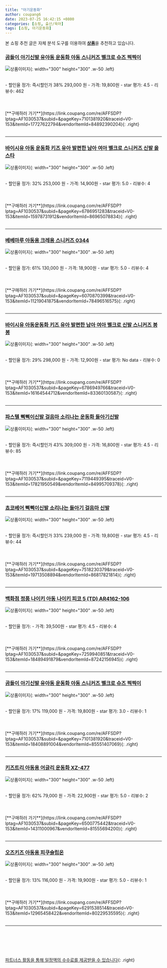 ```yaml
---
title: "아기운동화"
author: coupang6
date: 2023-07-25 16:42:15 +0800
categories: [쇼핑, 출산/육아]
tags: [쇼핑, 아기운동화]
---
```


본 쇼핑 추천 글은 자체 분석 도구를 이용하여 [**상품**](https://link.coupang.com/a/bao1ui)을 추천하고 있습니다.

### [곰돌이 아기신발 유아동 운동화 아동 스니커즈 벨크로 슈즈 찍찍이](https://link.coupang.com/re/AFFSDP?lptag=AF1030537&subid=&pageKey=7101381920&traceid=V0-153&itemId=17727622794&vendorItemId=84892390204)

![상품이미지](https://thumbnail7.coupangcdn.com/thumbnails/remote/230x230ex/image/vendor_inventory/7636/6b1c8b432e863605f915db64fe290b1d3483244b3bc10b8334a94df1f9ec.png){: width="300" height="300" .w-50 .left}


<br>
- 할인율 정가: 즉시할인가 38%  293,000   원
- 가격: 19,800원
- star 평가: 4.5
- 리뷰수: 462
<br>
<br>
<br>
<br>
[**구매하러 가기**](https://link.coupang.com/re/AFFSDP?lptag=AF1030537&subid=&pageKey=7101381920&traceid=V0-153&itemId=17727622794&vendorItemId=84892390204){: .right}
<br>
<br>

---

### [바이시유 아동 운동화 키즈 유아 발편한 남아 여아 벨크로 스니커즈 신발 올스타](https://link.coupang.com/re/AFFSDP?lptag=AF1030537&subid=&pageKey=6786951283&traceid=V0-153&itemId=15978731912&vendorItemId=86965078834)

![상품이미지](https://thumbnail9.coupangcdn.com/thumbnails/remote/230x230ex/image/vendor_inventory/44f4/426ef52aced514e31dfbebb78f56c8f6011c127684baf4bd40904b9e0065.jpg){: width="300" height="300" .w-50 .left}


<br>
- 할인율 정가: 32%  253,000   원
- 가격: 14,900원
- star 평가: 5.0
- 리뷰수: 4
<br>
<br>
<br>
<br>
[**구매하러 가기**](https://link.coupang.com/re/AFFSDP?lptag=AF1030537&subid=&pageKey=6786951283&traceid=V0-153&itemId=15978731912&vendorItemId=86965078834){: .right}
<br>
<br>

---

### [베베마루 아동용 크레용 스니커즈 0344](https://link.coupang.com/re/AFFSDP?lptag=AF1030537&subid=&pageKey=6070870399&traceid=V0-153&itemId=11219041875&vendorItemId=78496516575)

![상품이미지](https://thumbnail10.coupangcdn.com/thumbnails/remote/230x230ex/image/retail/images/2021/09/08/18/7/58781b13-692d-40d5-af45-58747dcd2aed.jpg){: width="300" height="300" .w-50 .left}


<br>
- 할인율 정가: 61%  130,000   원
- 가격: 18,900원
- star 평가: 5.0
- 리뷰수: 4
<br>
<br>
<br>
<br>
[**구매하러 가기**](https://link.coupang.com/re/AFFSDP?lptag=AF1030537&subid=&pageKey=6070870399&traceid=V0-153&itemId=11219041875&vendorItemId=78496516575){: .right}
<br>
<br>

---

### [바이시유 아동운동화 키즈 유아 발편한 남아 여아 벨크로 신발 스니커즈 붕붕](https://link.coupang.com/re/AFFSDP?lptag=AF1030537&subid=&pageKey=6786949766&traceid=V0-153&itemId=16164544712&vendorItemId=83360130587)

![상품이미지](https://thumbnail9.coupangcdn.com/thumbnails/remote/230x230ex/image/vendor_inventory/7957/c7d19106e4b645534f879295e911e707d85475e7c4bc4c73d88c326d294e.jpg){: width="300" height="300" .w-50 .left}


<br>
- 할인율 정가: 29%  298,000   원
- 가격: 12,900원
- star 평가: No data
- 리뷰수: 0
<br>
<br>
<br>
<br>
[**구매하러 가기**](https://link.coupang.com/re/AFFSDP?lptag=AF1030537&subid=&pageKey=6786949766&traceid=V0-153&itemId=16164544712&vendorItemId=83360130587){: .right}
<br>
<br>

---

### [파스텔 삑삑이신발 걸음마 소리나는 운동화 돌아기신발](https://link.coupang.com/re/AFFSDP?lptag=AF1030537&subid=&pageKey=7119449395&traceid=V0-153&itemId=17821950549&vendorItemId=84995709378)

![상품이미지](https://thumbnail9.coupangcdn.com/thumbnails/remote/230x230ex/image/vendor_inventory/c3d2/f0f2442c87309a99622b175c767d8d44cbc3c934a26bdfd69205717b3bba.jpg){: width="300" height="300" .w-50 .left}


<br>
- 할인율 정가: 즉시할인가 43%  309,000   원
- 가격: 16,800원
- star 평가: 4.5
- 리뷰수: 85
<br>
<br>
<br>
<br>
[**구매하러 가기**](https://link.coupang.com/re/AFFSDP?lptag=AF1030537&subid=&pageKey=7119449395&traceid=V0-153&itemId=17821950549&vendorItemId=84995709378){: .right}
<br>
<br>

---

### [쵸코베어 삑삑이신발 소리나는 돌아기 걸음마 신발](https://link.coupang.com/re/AFFSDP?lptag=AF1030537&subid=&pageKey=7518230379&traceid=V0-153&itemId=19713508894&vendorItemId=86817821814)

![상품이미지](https://thumbnail7.coupangcdn.com/thumbnails/remote/230x230ex/image/vendor_inventory/766f/227c09a6262f3f75f19d38621a201cd471177c316226a0612b19a73958dc.jpg){: width="300" height="300" .w-50 .left}


<br>
- 할인율 정가: 즉시할인가 33%  239,000   원
- 가격: 19,800원
- star 평가: 4.5
- 리뷰수: 44
<br>
<br>
<br>
<br>
[**구매하러 가기**](https://link.coupang.com/re/AFFSDP?lptag=AF1030537&subid=&pageKey=7518230379&traceid=V0-153&itemId=19713508894&vendorItemId=86817821814){: .right}
<br>
<br>

---

### [백화점 정품 나이키 아동 나이키 피코 5 (TD) AR4162-106](https://link.coupang.com/re/AFFSDP?lptag=AF1030537&subid=&pageKey=7259940851&traceid=V0-153&itemId=18489491879&vendorItemId=87242156945)

![상품이미지](https://thumbnail10.coupangcdn.com/thumbnails/remote/230x230ex/image/vendor_inventory/08f1/2f82f04fc56aa3e9dbc8d65ea80d5eedae15041f0fc44bf212657d62a3d0.jpg){: width="300" height="300" .w-50 .left}


<br>
- 할인율 정가: 
- 가격: 39,500원
- star 평가: 4.5
- 리뷰수: 4
<br>
<br>
<br>
<br>
[**구매하러 가기**](https://link.coupang.com/re/AFFSDP?lptag=AF1030537&subid=&pageKey=7259940851&traceid=V0-153&itemId=18489491879&vendorItemId=87242156945){: .right}
<br>
<br>

---

### [곰돌이 아기신발 유아동 운동화 아동 스니커즈 벨크로 슈즈 찍찍이](https://link.coupang.com/re/AFFSDP?lptag=AF1030537&subid=&pageKey=7101381920&traceid=V0-153&itemId=18408891004&vendorItemId=85551407069)

![상품이미지](https://thumbnail7.coupangcdn.com/thumbnails/remote/230x230ex/image/vendor_inventory/7636/6b1c8b432e863605f915db64fe290b1d3483244b3bc10b8334a94df1f9ec.png){: width="300" height="300" .w-50 .left}


<br>
- 할인율 정가: 17%  119,000   원
- 가격: 19,800원
- star 평가: 3.0
- 리뷰수: 1
<br>
<br>
<br>
<br>
[**구매하러 가기**](https://link.coupang.com/re/AFFSDP?lptag=AF1030537&subid=&pageKey=7101381920&traceid=V0-153&itemId=18408891004&vendorItemId=85551407069){: .right}
<br>
<br>

---

### [키즈트리 아동용 어글리 운동화 XZ-477](https://link.coupang.com/re/AFFSDP?lptag=AF1030537&subid=&pageKey=6500775442&traceid=V0-153&itemId=14311000967&vendorItemId=81555694200)

![상품이미지](https://thumbnail10.coupangcdn.com/thumbnails/remote/230x230ex/image/retail/images/3481312642772174-f1740985-d022-424f-b155-bbdd263410a0.jpg){: width="300" height="300" .w-50 .left}


<br>
- 할인율 정가: 62%  79,000   원
- 가격: 22,900원
- star 평가: 5.0
- 리뷰수: 2
<br>
<br>
<br>
<br>
[**구매하러 가기**](https://link.coupang.com/re/AFFSDP?lptag=AF1030537&subid=&pageKey=6500775442&traceid=V0-153&itemId=14311000967&vendorItemId=81555694200){: .right}
<br>
<br>

---

### [오즈키즈 아동용 피쿠슬립온](https://link.coupang.com/re/AFFSDP?lptag=AF1030537&subid=&pageKey=6291538514&traceid=V0-153&itemId=12965458422&vendorItemId=80229535595)

![상품이미지](https://thumbnail7.coupangcdn.com/thumbnails/remote/230x230ex/image/rs_quotation_api/jqpgcuuy/a9d373b2edc948cfa7f1d97506ed6930.jpg){: width="300" height="300" .w-50 .left}


<br>
- 할인율 정가: 13%  116,000   원
- 가격: 19,900원
- star 평가: 5.0
- 리뷰수: 1
<br>
<br>
<br>
<br>
[**구매하러 가기**](https://link.coupang.com/re/AFFSDP?lptag=AF1030537&subid=&pageKey=6291538514&traceid=V0-153&itemId=12965458422&vendorItemId=80229535595){: .right}
<br>
<br>

---
<br><br><br><br><br> [파트너스 활동을 통해 일정액의 수수료를 제공받을 수 있습니다](https://link.coupang.com/a/bao1ui){: .right}